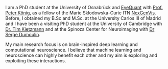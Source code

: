 I am a PhD student at the University of Osnabrück and [EyeQuant](https://eyequant.com) with [Prof. Peter König](https://portal.ikw.uni-osnabrueck.de/~NBP/PeterKoenig.html), as a fellow of the Marie Sklodowska-Curie ITN [NexGenVis](https://www.nextgenvis.eu). Before, I obtained my B.Sc and M.Sc. at the University Carlos III of Madrid and I have been a visiting PhD student at the University of Cambridge with [Dr. Tim Kietzmann](http://www.timkietzmann.de/) and at the Spinoza Center for Neuroimaging with [Dr Serge Dumoulin](http://www.spinozacentre.nl/dumoulin/).

My main research focus is on brain-inspired deep learning and computational neuroscience. I believe that machine learning and neuroscience can highly benefit each other and my aim is exploring and exploiting these interactions.
